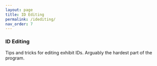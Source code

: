 ```yaml
---
layout: page
title: ID Editing
permalink: /idediting/
nav_order: 7
---
```


### ID Editing

Tips and tricks for editing exhibit IDs.  Arguably the hardest part of the program.